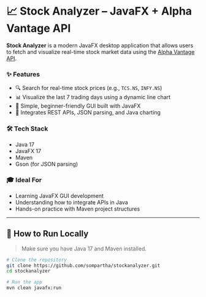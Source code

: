 # 📈 Stock Analyzer – JavaFX + Alpha Vantage API

**Stock Analyzer** is a modern JavaFX desktop application that allows users to fetch and visualize real-time stock market data using the [Alpha Vantage API](https://www.alphavantage.co/).

### ✨ Features

* 🔍 Search for real-time stock prices (e.g., `TCS.NS`, `INFY.NS`)
* 📊 Visualize the last 7 trading days using a dynamic line chart
* 🧰 Simple, beginner-friendly GUI built with JavaFX
* 🧩 Integrates REST APIs, JSON parsing, and Java charting

### 🛠 Tech Stack

* Java 17
* JavaFX 17
* Maven
* Gson (for JSON parsing)

### 🎓 Ideal For

* Learning JavaFX GUI development
* Understanding how to integrate APIs in Java
* Hands-on practice with Maven project structures



---

## 🚀 How to Run Locally

> Make sure you have Java 17 and Maven installed.

```bash
# Clone the repository
git clone https://github.com/sompartha/stockanalyzer.git
cd stockanalyzer

# Run the app
mvn clean javafx:run
